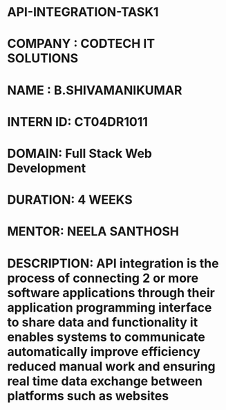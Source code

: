 # API-INTEGRATION-TASK1
# COMPANY : CODTECH IT  SOLUTIONS
# NAME  : B.SHIVAMANIKUMAR
# INTERN ID: CT04DR1011
# DOMAIN: Full Stack Web Development
# DURATION: 4 WEEKS
# MENTOR: NEELA SANTHOSH
# DESCRIPTION: API integration is the process of connecting 2 or more software applications through their application programming interface to share data and functionality it enables systems to communicate automatically improve efficiency reduced manual work and ensuring real time data exchange between platforms such as websites 
